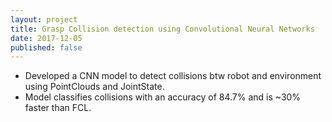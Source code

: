 ```yaml
---
layout: project
title: Grasp Collision detection using Convolutional Neural Networks
date: 2017-12-05
published: false
---
```

- Developed a CNN model to detect collisions btw robot and environment using PointClouds and JointState.
- Model classifies collisions with an accuracy of 84.7% and is \~30% faster than FCL.
